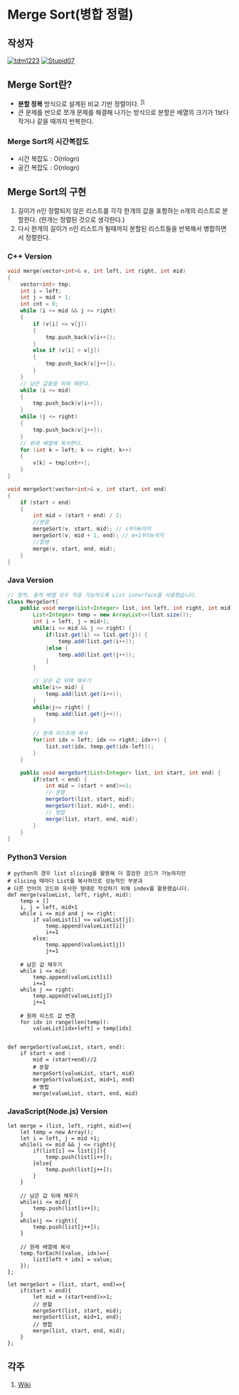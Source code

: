 # **Merge Sort(병합 정렬)**

## 작성자
[![tdm1223](https://avatars1.githubusercontent.com/u/21440957?s=100&v=4)](https://github.com/tdm1223)
[![Stupid07](https://avatars1.githubusercontent.com/u/35564566?s=100&v=4)](https://github.com/Stupid07)
## Merge Sort란?
- **분할 정복** 방식으로 설계된 비교 기반 정렬이다. <sup>[1)](#ref1)</sup>
- 큰 문제를 반으로 쪼개 문제를 해결해 나가는 방식으로 분할은 배열의 크기가 1보다 작거나 같을 때까지 반복한다.

### Merge Sort의 시간복잡도
- 시간 복잡도 : O(nlogn)
- 공간 복잡도 : O(nlogn)

## Merge Sort의 구현
1. 길이가 n인 정렬되지 않은 리스트를 각각 한개의 값을 포함하는 n개의 리스트로 분할한다. (한개는 정렬된 것으로 생각한다.)
2. 다시 한개의 길이가 n인 리스트가 될때까지 분할된 리스트들을 반복해서 병합하면서 정렬한다.

### C++ Version
```cpp
void merge(vector<int>& v, int left, int right, int mid)
{
    vector<int> tmp;
    int i = left;
    int j = mid + 1;
    int cnt = 0;
    while (i <= mid && j <= right)
    {
        if (v[i] <= v[j])
        {
            tmp.push_back(v[i++]);
        }
        else if (v[i] > v[j])
        {
            tmp.push_back(v[j++]);
        }
    }
    // 남은 값들을 뒤에 채운다.
    while (i <= mid)
    {
        tmp.push_back(v[i++]);
    }
    while (j <= right)
    {
        tmp.push_back(v[j++]);
    }
    // 원래 배열에 복사한다.
    for (int k = left; k <= right; k++)
    {
        v[k] = tmp[cnt++];
    }
}

void mergeSort(vector<int>& v, int start, int end)
{
    if (start < end)
    {
        int mid = (start + end) / 2;
        //분할
        mergeSort(v, start, mid); // s부터m까지
        mergeSort(v, mid + 1, end); // m+1부터e까지
        //합병
        merge(v, start, end, mid);
    }
}
```
### Java Version
```java
// 정적, 동적 배열 모두 적용 가능하도록 List interface를 사용했습니다.
class MergeSort{
	public void merge(List<Integer> list, int left, int right, int mid){
		List<Integer> temp = new ArrayList<>(list.size());
		int i = left, j = mid+1;
		while(i <= mid && j <= right) {
			if(list.get(i) <= list.get(j)) {
				temp.add(list.get(i++));
			}else {
				temp.add(list.get(j++));
			}
		}

		// 남은 값 뒤에 채우기
		while(i<= mid) {
			temp.add(list.get(i++));
		}
		while(j<= right) {
			temp.add(list.get(j++));
		}

		// 원래 리스트에 복사
		for(int idx = left; idx <= right; idx++) {
			list.set(idx, temp.get(idx-left));
		}
	}

	public void mergeSort(List<Integer> list, int start, int end) {
		if(start < end) {
			int mid = (start + end)>>1;
			// 분할
			mergeSort(list, start, mid);
			mergeSort(list, mid+1, end);
			// 병합
			merge(list, start, end, mid);
		}
	}
}
```

### Python3 Version
```python3
# python의 경우 list slicing을 활용해 더 깔끔한 코드가 가능하지만
# slicing 때마다 List를 복사하므로 성능적인 부분과
# 다른 언어의 코드와 유사한 형태로 작성하기 위해 index를 활용했습니다.
def merge(valueList, left, right, mid):
    temp = []
    i, j = left, mid+1
    while i <= mid and j <= right:
        if valueList[i] <= valueList[j]:
            temp.append(valueList[i])
            i+=1
        else:
            temp.append(valueList[j])
            j+=1
    
    # 남은 값 채우기
    while i <= mid:
        temp.append(valueList[i])
        i+=1
    while j <= right:
        temp.append(valueList[j])
        j+=1
    
    # 원래 리스트 값 변경
    for idx in range(len(temp)):
        valueList[idx+left] = temp[idx]


def mergeSort(valueList, start, end):
    if start < end :
        mid = (start+end)//2
        # 분할
        mergeSort(valueList, start, mid)
        mergeSort(valueList, mid+1, end)
        # 병합
        merge(valueList, start, end, mid)
```

### JavaScript(Node.js) Version
```node
let merge = (list, left, right, mid)=>{
    let temp = new Array();
    let i = left, j = mid +1;
    while(i <= mid && j <= right){
        if(list[i] <= list[j]){
            temp.push(list[i++]);
        }else{
            temp.push(list[j++]);
        }
    }

    // 남은 값 뒤에 채우기
    while(i <= mid){
        temp.push(list[i++]);
    }
    while(j <= right){
        temp.push(list[j++]);
    }

    // 원래 배열에 복사
    temp.forEach((value, idx)=>{
        list[left + idx] = value;
    });
};

let mergeSort = (list, start, end)=>{
    if(start < end){
        let mid = (start+end)>>1;
        // 분할
        mergeSort(list, start, mid);
        mergeSort(list, mid+1, end);
        // 병합
        merge(list, start, end, mid);
    }
};
```

## 각주
<a id="ref1">

1. [Wiki](https://ko.wikipedia.org/wiki/%ED%95%A9%EB%B3%91_%EC%A0%95%EB%A0%AC)

</a>
